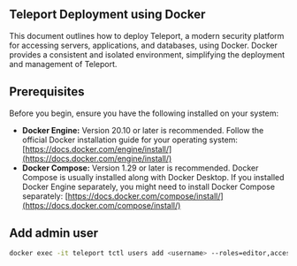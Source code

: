 ## Teleport Deployment using Docker

This document outlines how to deploy Teleport, a modern security platform for accessing servers, applications, and databases, using Docker. Docker provides a consistent and isolated environment, simplifying the deployment and management of Teleport.

## Prerequisites

Before you begin, ensure you have the following installed on your system:

- **Docker Engine:** Version 20.10 or later is recommended. Follow the official Docker installation guide for your operating system: [https://docs.docker.com/engine/install/](https://docs.docker.com/engine/install/)
- **Docker Compose:** Version 1.29 or later is recommended. Docker Compose is usually installed along with Docker Desktop. If you installed Docker Engine separately, you might need to install Docker Compose separately: [https://docs.docker.com/compose/install/](https://docs.docker.com/compose/install/)

## Add admin user

```bash
docker exec -it teleport tctl users add <username> --roles=editor,access --logins=root,<username>
```

